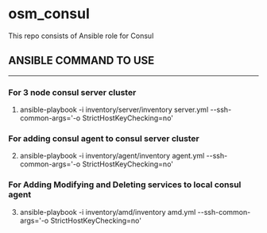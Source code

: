 # osm_consul

This repo consists of Ansible role for Consul

ANSIBLE COMMAND TO USE
------------------------------------------------------------------------------------------------------------------
------------------------------------------------------------------------------------------------------------------
### For 3 node consul server cluster ###
1. ansible-playbook -i inventory/server/inventory server.yml --ssh-common-args='-o StrictHostKeyChecking=no'

### For adding consul agent to consul server cluster ###
2. ansible-playbook -i inventory/agent/inventory agent.yml --ssh-common-args='-o StrictHostKeyChecking=no'

### For Adding Modifying and Deleting services to local consul agent ###
3. ansible-playbook -i inventory/amd/inventory amd.yml --ssh-common-args='-o StrictHostKeyChecking=no'
